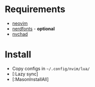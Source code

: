 # Requirements

- [neovim](https://neovim.io)
- [nerdfonts](https://nerdfonts.com) - __optional__
- [nvchad](https://nvchad.com)

# Install

- Copy configs in `~/.config/nvim/lua/`  
- [:Lazy sync]
- [:MasonInstallAll]
